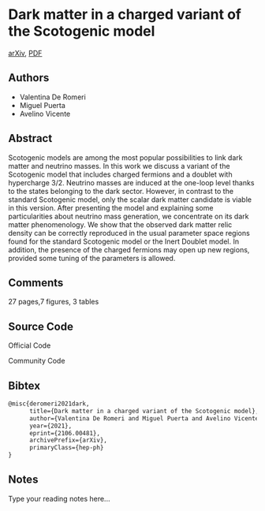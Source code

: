 
# Dark matter in a charged variant of the Scotogenic model

[arXiv](https://arxiv.org/abs/2106.0481), [PDF](https://arxiv.org/pdf/2106.0481.pdf)

## Authors

- Valentina De Romeri
- Miguel Puerta
- Avelino Vicente

## Abstract

Scotogenic models are among the most popular possibilities to link dark matter and neutrino masses. In this work we discuss a variant of the Scotogenic model that includes charged fermions and a doublet with hypercharge $3/2$. Neutrino masses are induced at the one-loop level thanks to the states belonging to the dark sector. However, in contrast to the standard Scotogenic model, only the scalar dark matter candidate is viable in this version. After presenting the model and explaining some particularities about neutrino mass generation, we concentrate on its dark matter phenomenology. We show that the observed dark matter relic density can be correctly reproduced in the usual parameter space regions found for the standard Scotogenic model or the Inert Doublet model. In addition, the presence of the charged fermions may open up new regions, provided some tuning of the parameters is allowed.

## Comments

27 pages,7 figures, 3 tables

## Source Code

Official Code



Community Code



## Bibtex

```tex
@misc{deromeri2021dark,
      title={Dark matter in a charged variant of the Scotogenic model}, 
      author={Valentina De Romeri and Miguel Puerta and Avelino Vicente},
      year={2021},
      eprint={2106.00481},
      archivePrefix={arXiv},
      primaryClass={hep-ph}
}
```

## Notes

Type your reading notes here...

